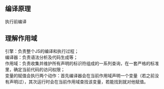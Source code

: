 ## 编译原理
执行前编译

## 理解作用域
引擎：负责整个JS的编译和执行过程；</br>
编译器：负责语法分析及代码生成等；</br>
作用域：负责收集并维护所有声明的标识符组成的一系列查询，在一套严格的标准里，确定当前代码的访问权限；</br>
变量的赋值会执行两个动作：首先编译器会在当前作用域声明一个变量（若之前没有声明过），其次运行时会在当前作用域查找该变量，若能找到就对他赋值。</br>

